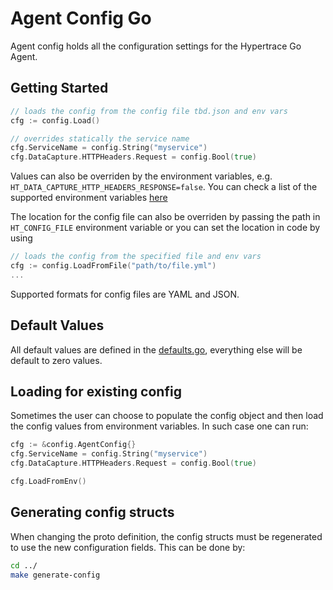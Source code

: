 # Agent Config Go

Agent config holds all the configuration settings for the Hypertrace Go Agent.

## Getting Started

```go
// loads the config from the config file tbd.json and env vars
cfg := config.Load()

// overrides statically the service name
cfg.ServiceName = config.String("myservice")
cfg.DataCapture.HTTPHeaders.Request = config.Bool(true)
```

Values can also be overriden by the environment variables, e.g. `HT_DATA_CAPTURE_HTTP_HEADERS_RESPONSE=false`. You can check a list of the supported environment variables [here](https://github.com/hypertrace/agent-config/blob/main/ENV_VARS.md)

The location for the config file can also be overriden by passing the path in `HT_CONFIG_FILE` environment variable or you can set the location in code by using

```go
// loads the config from the specified file and env vars
cfg := config.LoadFromFile("path/to/file.yml")
...
```

Supported formats for config files are YAML and JSON.

## Default Values

All default values are defined in the [defaults.go](./defaults.go), everything else will be default to zero values.

## Loading for existing config

Sometimes the user can choose to populate the config object and then load the config values
from environment variables. In such case one can run:

```go
cfg := &config.AgentConfig{}
cfg.ServiceName = config.String("myservice")
cfg.DataCapture.HTTPHeaders.Request = config.Bool(true)

cfg.LoadFromEnv()
```

## Generating config structs

When changing the proto definition, the config structs must be regenerated to use the new configuration fields. This can be done by:

```bash
cd ../
make generate-config
```

